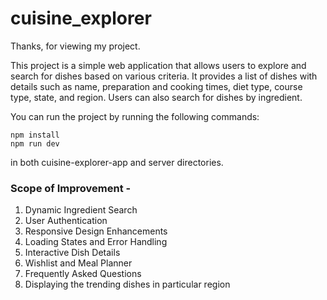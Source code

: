 # cuisine_explorer

Thanks, for viewing my project.

This project is a simple web application that allows users to explore and search for dishes based on various criteria. It provides a list of dishes with details such as name, preparation and cooking times, diet type, course type, state, and region. Users can also search for dishes by ingredient.

You can run the project by running the following commands:
```
npm install
npm run dev
```
in both cuisine-explorer-app and server directories.

### Scope of Improvement -

1. Dynamic Ingredient Search
2. User Authentication
3. Responsive Design Enhancements
4. Loading States and Error Handling
5. Interactive Dish Details
6. Wishlist and Meal Planner
7. Frequently Asked Questions
8. Displaying the trending dishes in particular region



